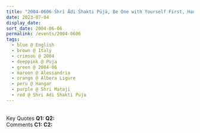 ```yaml
---
title: "2004-0606 Śhrī Ādi Śhakti Pūjā, Be One with Yourself First, Hangar (now Nirmal Temple), Albera Ligure, Alessandria, Italy"
date: 2023-07-04
display_date: 
sort_date: 2004-06-06
permalink: /events/2004-0606
tags:
  - blue @ English
  - brown @ Italy
  - crimson @ 2004
  - deeppink @ Puja
  - green @ 2004-06
  - maroon @ Alessandria
  - orange @ Albera Ligure
  - peru @ Hangar
  - purple @ Shri Mataji
  - red @ Shri Adi Shakti Puja
---
```


<br>

<wave-list>
  <list-title color="DarkSeaGreen" width="55">Key Quotes</list-title>
  <list-item color="BlanchedAlmond" width="280"><b>Q1:</b> <i></i></list-item>
  <list-item color="Lavender" width="280"><b>Q2:</b> <i></i></list-item>
</wave-list>

<br>

<wave-list>
  <list-title color="DarkSeaGreen" width="55">Comments</list-title>
  <list-item color="BlanchedAlmond" width="280"><b>C1:</b> <i></i></list-item>
  <list-item color="Lavender" width="280"><b>C2:</b> <i></i></list-item>
</wave-list>